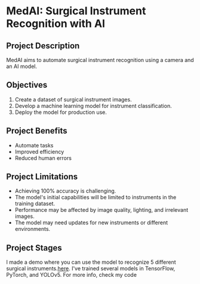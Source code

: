 # MedAI: Surgical Instrument Recognition with AI

## Project Description

MedAI aims to automate surgical instrument recognition using a camera and an AI model. 


## Objectives

1. Create a dataset of surgical instrument images.
2. Develop a machine learning model for instrument classification.
3. Deploy the model for production use.


## Project Benefits
- Automate tasks
- Improved efficiency 
- Reduced human errors


## Project Limitations

- Achieving 100% accuracy is challenging.
- The model's initial capabilities will be limited to instruments in the training dataset.
- Performance may be affected by image quality, lighting, and irrelevant images.
- The model may need updates for new instruments or different environments.


## Project Stages
I made a demo where you can use the model to recognize 5 different surgical instruments.[here](https://piweb.ch/recognise-surgical-instruments/).
I've trained several models in TensorFlow, PyTorch, and YOLOv5. For more info, check my code 

<!-- __The Project is still in R&D phase.__

### To Do list

## Data Collection:
- [ ] ``dataset_builder.py``: (Code to gather, process, and organize images)
- [ ] Instruments to be recognized should be listed.
- [ ] Collected the from videos, online sources, etc.
- [ ] Cleaned and organized the dataset.
- [ ] Make sure Images should be evenly distributed among categories.


## Model Training
- [ ] ``train_model.py``: (Code to define, train, and evaluate your model)
- [ ] The best configuration (ML, DL, LLM, etc.) should be chosen.
- [ ] The model should be configured and trained.
- [ ] The model should be evaluated on unseen data.
- [ ] Necessary modifications should be made to improve accuracy.
- [ ] A final evaluation should be conducted before the testing phase.


### Beta Testing
- [ ] ``webTest.py``: (testing the model using a web app) 
- [ ] The model should be configured for real-world testing using a web application.
    - [ ] Overall model accuracy should be evaluated.
    - [ ] Overall model ability to identify instruments correctly should be evaluated.
- [ ] It should be determined whatever the model is ready for the production phase (alpha test).

## Production Preparation
- [ ] install the model for production 

### Project Lead Name : PiWebswiss -->